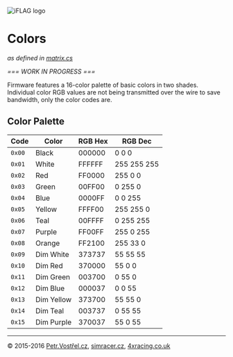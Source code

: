 ![iFLAG logo](http://simracer.cz/iracing/iFlag-logo/logo-full.svg)

Colors
======
_as defined in [matrix.cs](../iFlag/matrix.cs)_


_=== WORK IN PROGRESS ===_


Firmware features a 16-color palette of basic colors in two shades. Individual color RGB values are not being transmitted over the wire to save bandwidth, only the color codes are.


Color Palette
-------------

| Code   | Color        | RGB Hex | RGB Dec     |
| ------ | ------------ | ------- | ----------- |
| `0x00` | Black        | 000000  | 0 0 0       |
| `0x01` | White        | FFFFFF  | 255 255 255 |
| `0x02` | Red          | FF0000  | 255 0 0     |
| `0x03` | Green        | 00FF00  | 0 255 0     |
| `0x04` | Blue         | 0000FF  | 0 0 255     |
| `0x05` | Yellow       | FFFF00  | 255 255 0   |
| `0x06` | Teal         | 00FFFF  | 0 255 255   |
| `0x07` | Purple       | FF00FF  | 255 0 255   |
| `0x08` | Orange       | FF2100  | 255 33 0    |
| `0x09` | Dim White    | 373737  | 55 55 55    |
| `0x10` | Dim Red      | 370000  | 55 0 0      |
| `0x11` | Dim Green    | 003700  | 0 55 0      |
| `0x12` | Dim Blue     | 000037  | 0 0 55      |
| `0x13` | Dim Yellow   | 373700  | 55 55 0     |
| `0x14` | Dim Teal     | 003737  | 0 55 55     |
| `0x15` | Dim Purple   | 370037  | 55 0 55     |


---
© 2015-2016
[Petr.Vostřel.cz](http://petr.vostrel.cz),
[simracer.cz](http://simracer.cz),
[4xracing.co.uk](http://4xracing.co.uk)
